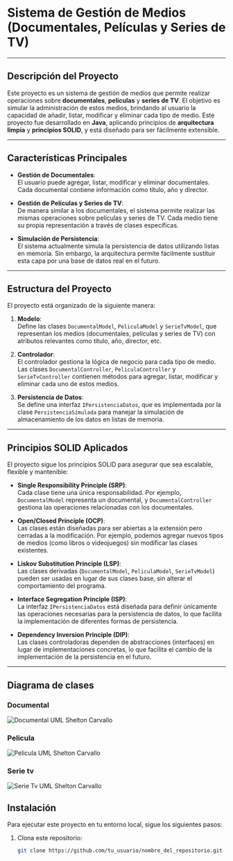 # Sistema de Gestión de Medios (Documentales, Películas y Series de TV)

---

## Descripción del Proyecto

Este proyecto es un sistema de gestión de medios que permite realizar operaciones sobre **documentales**, **películas** y **series de TV**. El objetivo es simular la administración de estos medios, brindando al usuario la capacidad de añadir, listar, modificar y eliminar cada tipo de medio. Este proyecto fue desarrollado en **Java**, aplicando principios de **arquitectura limpia** y **principios SOLID**, y está diseñado para ser fácilmente extensible.

---

## Características Principales

- **Gestión de Documentales**:  
   El usuario puede agregar, listar, modificar y eliminar documentales. Cada documental contiene información como título, año y director.

- **Gestión de Películas y Series de TV**:  
   De manera similar a los documentales, el sistema permite realizar las mismas operaciones sobre películas y series de TV. Cada medio tiene su propia representación a través de clases específicas.

- **Simulación de Persistencia**:  
   El sistema actualmente simula la persistencia de datos utilizando listas en memoria. Sin embargo, la arquitectura permite fácilmente sustituir esta capa por una base de datos real en el futuro.

---

## Estructura del Proyecto

El proyecto está organizado de la siguiente manera:

1. **Modelo**:  
   Define las clases `DocumentalModel`, `PeliculaModel` y `SerieTvModel`, que representan los medios (documentales, películas y series de TV) con atributos relevantes como título, año, director, etc.

2. **Controlador**:  
   El controlador gestiona la lógica de negocio para cada tipo de medio. Las clases `DocumentalController`, `PeliculaController` y `SerieTvController` contienen métodos para agregar, listar, modificar y eliminar cada uno de estos medios.

3. **Persistencia de Datos**:  
   Se define una interfaz `IPersistenciaDatos`, que es implementada por la clase `PersistenciaSimulada` para manejar la simulación de almacenamiento de los datos en listas de memoria.

---

## Principios SOLID Aplicados

El proyecto sigue los principios SOLID para asegurar que sea escalable, flexible y mantenible:

- **Single Responsibility Principle (SRP)**:  
   Cada clase tiene una única responsabilidad. Por ejemplo, `DocumentalModel` representa un documental, y `DocumentalController` gestiona las operaciones relacionadas con los documentales.
   
- **Open/Closed Principle (OCP)**:  
   Las clases están diseñadas para ser abiertas a la extensión pero cerradas a la modificación. Por ejemplo, podemos agregar nuevos tipos de medios (como libros o videojuegos) sin modificar las clases existentes.
   
- **Liskov Substitution Principle (LSP)**:  
   Las clases derivadas (`DocumentalModel`, `PeliculaModel`, `SerieTvModel`) pueden ser usadas en lugar de sus clases base, sin alterar el comportamiento del programa.

- **Interface Segregation Principle (ISP)**:  
   La interfaz `IPersistenciaDatos` está diseñada para definir únicamente las operaciones necesarias para la persistencia de datos, lo que facilita la implementación de diferentes formas de persistencia.

- **Dependency Inversion Principle (DIP)**:  
   Las clases controladoras dependen de abstracciones (interfaces) en lugar de implementaciones concretas, lo que facilita el cambio de la implementación de la persistencia en el futuro.

---

## Diagrama de clases
### Documental
![Documental UML Shelton Carvallo](https://github.com/user-attachments/assets/699d9d27-deb3-463b-813b-75adadf09eda)

### Pelicula
![Pelicula UML Shelton Carvallo](https://github.com/user-attachments/assets/0f487353-e2f2-4f97-a5ee-a16f6f9d6751)

### Serie tv
![Serie Tv UML Shelton Carvallo](https://github.com/user-attachments/assets/de97af93-9c69-4948-8e6f-b355dfd75a3e)


## Instalación

Para ejecutar este proyecto en tu entorno local, sigue los siguientes pasos:

1. Clona este repositorio:
   ```bash
   git clone https://github.com/tu_usuario/nombre_del_repositorio.git

